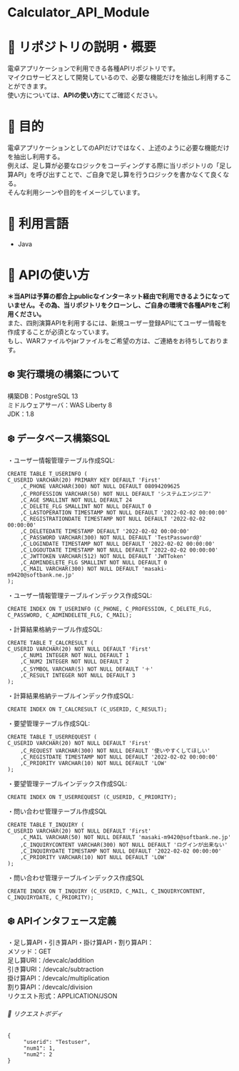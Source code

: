 # Calculator_API_Module
# :green_book: リポジトリの説明・概要
電卓アプリケーションで利用できる各種APIリポジトリです。  
マイクロサービスとして開発しているので、必要な機能だけを抽出し利用することができます。  
使い方については、**APIの使い方**にてご確認ください。

# :green_book: 目的
電卓アプリケーションとしてのAPIだけではなく、上述のように必要な機能だけを抽出し利用する。  
例えば、足し算が必要なロジックをコーディングする際に当リポジトリの「足し算API」を呼び出すことで、ご自身で足し算を行うロジックを書かなくて良くなる。  
そんな利用シーンや目的をイメージしています。  

# :green_book: 利用言語
- Java  

# :green_book: APIの使い方
**＊当APIは予算の都合上publicなインターネット経由で利用できるようになっていません。その為、当リポジトリをクローンし、ご自身の環境で各種APIをご利用ください。**  
また、四則演算APIを利用するには、新規ユーザー登録APIにてユーザー情報を作成することが必須となっています。  
もし、WARファイルやjarファイルをご希望の方は、ご連絡をお待ちしております。  

## :snowflake: 実行環境の構築について  
構築DB：PostgreSQL 13  
ミドルウェアサーバ：WAS Liberty 8  
JDK：1.8  

## :snowflake: データベース構築SQL
・ユーザー情報管理テーブル作成SQL:  
```
CREATE TABLE T_USERINFO (
C_USERID VARCHAR(20) PRIMARY KEY DEFAULT 'First'
    ,C_PHONE VARCHAR(300) NOT NULL DEFAULT 08094209625
    ,C_PROFESSION VARCHAR(50) NOT NULL DEFAULT 'システムエンジニア'
    ,C_AGE SMALLINT NOT NULL DEFAULT 24
    ,C_DELETE_FLG SMALLINT NOT NULL DEFAULT 0
    ,C_LASTOPERATION TIMESTAMP NOT NULL DEFAULT '2022-02-02 00:00:00'
    ,C_REGISTRATIONDATE TIMESTAMP NOT NULL DEFAULT '2022-02-02 00:00:00'
    ,C_DELETEDATE TIMESTAMP DEFAULT '2022-02-02 00:00:00'
    ,C_PASSWORD VARCHAR(300) NOT NULL DEFAULT 'TestPassword@'
    ,C_LOGINDATE TIMESTAMP NOT NULL DEFAULT '2022-02-02 00:00:00'
    ,C_LOGOUTDATE TIMESTAMP NOT NULL DEFAULT '2022-02-02 00:00:00'
    ,C_JWTTOKEN VARCHAR(512) NOT NULL DEFAULT 'JWTToken'
    ,C_ADMINDELETE_FLG SMALLINT NOT NULL DEFAULT 0
    ,C_MAIL VARCHAR(300) NOT NULL DEFAULT 'masaki-m9420@softbank.ne.jp'
);
```
・ユーザー情報管理テーブルインデックス作成SQL:
```
CREATE INDEX ON T_USERINFO (C_PHONE, C_PROFESSION, C_DELETE_FLG, C_PASSWORD, C_ADMINDELETE_FLG, C_MAIL);
```
・計算結果格納テーブル作成SQL:
```
CREATE TABLE T_CALCRESULT (
C_USERID VARCHAR(20) NOT NULL DEFAULT 'First'
    ,C_NUM1 INTEGER NOT NULL DEFAULT 1
    ,C_NUM2 INTEGER NOT NULL DEFAULT 2
    ,C_SYMBOL VARCHAR(5) NOT NULL DEFAULT '＋'
    ,C_RESULT INTEGER NOT NULL DEFAULT 3
);
```
・計算結果格納テーブルインデック作成SQL:
```
CREATE INDEX ON T_CALCRESULT (C_USERID, C_RESULT);
```
・要望管理テーブル作成SQL:
```
CREATE TABLE T_USERREQUEST (
C_USERID VARCHAR(20) NOT NULL DEFAULT 'First'
    ,C_REQUEST VARCHAR(300) NOT NULL DEFAULT '使いやすくしてほしい'
    ,C_REGISTDATE TIMESTAMP NOT NULL DEFAULT '2022-02-02 00:00:00'
    ,C_PRIORITY VARCHAR(10) NOT NULL DEFAULT 'LOW'
);
```
・要望管理テーブルインデックス作成SQL:
```
CREATE INDEX ON T_USERREQUEST (C_USERID, C_PRIORITY);
```
・問い合わせ管理テーブル作成SQL
```
CREATE TABLE T_INQUIRY (
C_USERID VARCHAR(20) NOT NULL DEFAULT 'First'
    ,C_MAIL VARCHAR(50) NOT NULL DEFAULT 'masaki-m9420@softbank.ne.jp'
    ,C_INQUIRYCONTENT VARCHAR(300) NOT NULL DEFAULT 'ログインが出来ない'
    ,C_INQUIRYDATE TIMESTAMP NOT NULL DEFAULT '2022-02-02 00:00:00'
    ,C_PRIORITY VARCHAR(10) NOT NULL DEFAULT 'LOW'
);
```
・問い合わせ管理テーブルインデックス作成SQL
```
CREATE INDEX ON T_INQUIRY (C_USERID, C_MAIL, C_INQUIRYCONTENT, C_INQUIRYDATE, C_PRIORITY);
```
## :snowflake: APIインタフェース定義
・足し算API・引き算API・掛け算API・割り算API：  
メソッド：GET  
足し算URI：/devcalc/addition  
引き算URI：/devcalc/subtraction  
掛け算API：/devcalc/multiplication  
割り算API：/devcalc/division  
リクエスト形式：APPLICATION/JSON  
###### :flags: リクエストボディ  
```
{
     "userid": "Testuser",
     "num1": 1,
     "num2": 2
}
```
